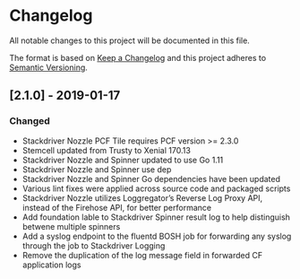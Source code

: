 # Changelog
All notable changes to this project will be documented in this file.

The format is based on [Keep a Changelog](http://keepachangelog.com/en/1.0.0/)
and this project adheres to [Semantic Versioning](http://semver.org/spec/v2.0.0.html).

## [2.1.0] - 2019-01-17

### Changed

 - Stackdriver Nozzle PCF Tile requires PCF version >= 2.3.0
 - Stemcell updated from Trusty to Xenial 170.13
 - Stackdriver Nozzle and Spinner updated to use Go 1.11
 - Stackdriver Nozzle and Spinner use dep 
 - Stackdriver Nozzle and Spinner Go dependencies have been updated
 - Various lint fixes were applied across source code and packaged scripts
 - Stackdriver Nozzle utilizes Loggregator’s Reverse Log Proxy API, instead of the Firehose API, for better performance
 - Add foundation lable to Stackdriver Spinner result log to help distinguish betwene multiple spinners
 - Add a syslog endpoint to the fluentd BOSH job for forwarding any syslog through the job to Stackdriver Logging
 - Remove the duplication of the log message field in forwarded CF application logs

